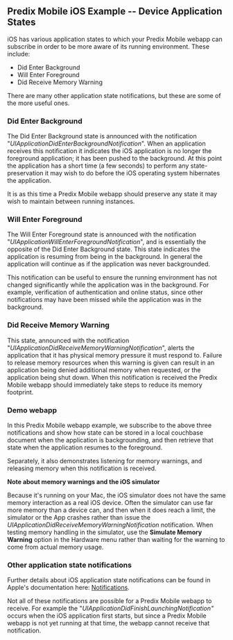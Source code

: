 ## Predix Mobile iOS Example -- Device Application States

iOS has various application states to which your Predix Mobile webapp can subscribe in order to be more aware of its running environment. These include:

* Did Enter Background
* Will Enter Foreground
* Did Receive Memory Warning

There are many other application state notifications, but these are some of the more useful ones.

### Did Enter Background
The Did Enter Background state is announced with the notification "_UIApplicationDidEnterBackgroundNotification_". When an application receives this notification it indicates the iOS application is no longer the foreground application; it has been pushed to the background. At this point the application has a short time (a few seconds) to perform any state-preservation it may wish to do before the iOS operating system hibernates the application.

It is as this time a Predix Mobile webapp should preserve any state it may wish to maintain between running instances.

### Will Enter Foreground
The Will Enter Foreground state is announced with the notification "_UIApplicationWillEnterForegroundNotification_", and is essentially the opposite of the Did Enter Background state. This state indicates the application is resuming from being in the background. In general the application will continue as if the application was never backgrounded. 

This notification can be useful to ensure the running environment has not changed significantly while the application was in the background. For example, verification of authentication and online status, since other notifications may have been missed while the application was in the background.

### Did Receive Memory Warning
This state, announced with the notification "_UIApplicationDidReceiveMemoryWarningNotification_", alerts the application that it has physical memory pressure it must respond to. Failure to release memory resources when this warning is given can result in an application being denied additional memory when requested, or the application being shut down. When this notification is received the Predix Mobile webapp should immediately take steps to reduce its memory footprint.

### Demo webapp
In this Predix Mobile webapp example, we subscribe to the above three notifications and show how state can be stored in a local couchbase document when the application is backgrounding, and then retrieve that state when the application resumes to the foreground.

Separately, it also demonstrates listening for memory warnings, and releasing memory when this notification is received.

**Note about memory warnings and the iOS simulator**

Because it's running on your Mac, the iOS simulator does not have the same memory interaction as a real iOS device. Often the simulator can use far more memory than a device can, and then when it does reach a limit, the simulator or the App crashes rather than issue the _UIApplicationDidReceiveMemoryWarningNotification_ notification. When testing memory handling in the simulator, use the **Simulate Memory Warning** option in the Hardware menu rather than waiting for the warning to come from actual memory usage.

### Other application state notifications
Further details about iOS application state notifications can be found in Apple's documentation here: [Notifications](https://developer.apple.com/library/ios/documentation/UIKit/Reference/UIApplication_Class/#//apple_ref/doc/uid/TP40006728-CH3-DontLinkElementID_4).

Not all of these notifications are possible for a Predix Mobile webapp to receive. For example the  "_UIApplicationDidFinishLaunchingNotification"_ occurs when the iOS application first starts, but since a Predix Mobile webapp is not yet running at that time, the webapp cannot receive that notification.

